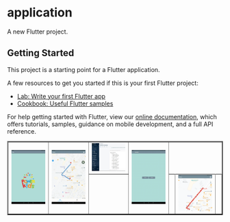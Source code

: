 # application

A new Flutter project.

## Getting Started

This project is a starting point for a Flutter application.

A few resources to get you started if this is your first Flutter project:

- [Lab: Write your first Flutter app](https://flutter.dev/docs/get-started/codelab)
- [Cookbook: Useful Flutter samples](https://flutter.dev/docs/cookbook)

For help getting started with Flutter, view our
[online documentation](https://flutter.dev/docs), which offers tutorials,
samples, guidance on mobile development, and a full API reference.

<table border="2" align="center">
  
  
  <tr>
    <td rowspan="2"><img src="https://github.com/mahirkursun/Flutter_App_Examples/blob/main/images/loginAnimation.gif" width="200" /></td>
    <td rowspan="2"><img src="https://github.com/mahirkursun/Flutter_App_Examples/blob/main/images/animation2.gif" width="200"/></td>
    <td><img src="https://github.com/mahirkursun/Flutter_App_Examples/blob/main/images/konum3.JPG" width="200"/></td>
    <td rowspan="2"><img src="https://github.com/mahirkursun/Flutter_App_Examples/blob/main/images/animation4.gif" width="200"/></td>
  </tr>
  <tr>
    <td></td>
    <td></td>
    <td><img src="https://github.com/mahirkursun/Flutter_App_Examples/blob/main/images/konum4.png" width="200"/></td>
    <td></td>
  </tr>

    
    

    
 
  
  </table>
